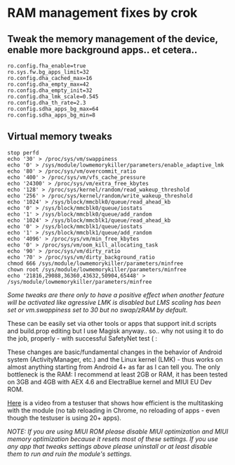 # RAM management fixes by crok

## Tweak the memory management of the device, enable more background apps.. et cetera..

```
ro.config.fha_enable=true
ro.sys.fw.bg_apps_limit=32
ro.config.dha_cached_max=16
ro.config.dha_empty_max=42
ro.config.dha_empty_init=32
ro.config.dha_lmk_scale=0.545
ro.config.dha_th_rate=2.3
ro.config.sdha_apps_bg_max=64
ro.config.sdha_apps_bg_min=8
```

## Virtual memory tweaks
```
stop perfd
echo '30' > /proc/sys/vm/swappiness
echo '0' > /sys/module/lowmemorykiller/parameters/enable_adaptive_lmk
echo '80' > /proc/sys/vm/overcommit_ratio
echo '400' > /proc/sys/vm/vfs_cache_pressure
echo '24300' > /proc/sys/vm/extra_free_kbytes
echo '128' > /proc/sys/kernel/random/read_wakeup_threshold
echo '256' > /proc/sys/kernel/random/write_wakeup_threshold
echo '1024' > /sys/block/mmcblk0/queue/read_ahead_kb
echo '0' > /sys/block/mmcblk0/queue/iostats
echo '1' > /sys/block/mmcblk0/queue/add_random
echo '1024' > /sys/block/mmcblk1/queue/read_ahead_kb
echo '0' > /sys/block/mmcblk1/queue/iostats
echo '1' > /sys/block/mmcblk1/queue/add_random
echo '4096' > /proc/sys/vm/min_free_kbytes
echo '0' > /proc/sys/vm/oom_kill_allocating_task
echo '90' > /proc/sys/vm/dirty_ratio
echo '70' > /proc/sys/vm/dirty_background_ratio
chmod 666 /sys/module/lowmemorykiller/parameters/minfree
chown root /sys/module/lowmemorykiller/parameters/minfree
echo '21816,29088,36360,43632,50904,65448' > /sys/module/lowmemorykiller/parameters/minfree
```

*Some tweaks are there only to have a positive effect when another feature will be activated
like agressive LMK is disabled but LMS scaling has been set or vm.swappiness set to 30 but no swap/zRAM by default.*


These can be easily set via other tools or apps that support init.d scripts and build.prop editing but I use Magisk anyway.. so.. why not using it to do the job, properly - with successful SafetyNet test    ( :

These changes are basic/fundamental changes in the behavior of Android system (ActivityManager, etc.) and the Linux kernel (LMK) - thus works on almost anything starting from Android 4+ as far as I can tell you. The only bottleneck is the RAM: I recommend at least 2GB or RAM, it has been tested on 3GB and 4GB with AEX 4.6 and ElectraBlue kernel and MIUI EU Dev ROM. 

[Here](https://drive.google.com/file/d/0B4FApl7433hBNEZtRElUbzRwTkU/view) is a video from a testuser that shows how efficient is the multitasking with the module (no tab reloading in Chrome, no reloading of apps - even though the testuser is using 20+ apps).

*NOTE: If you are using MIUI ROM please disable MIUI optimization and MIUI memory optimization because it resets most of these settings. If you use any app that tweaks settings above please uninstall or at least disable them to run and ruin the module's settings.*
